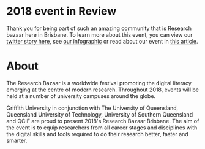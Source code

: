 # 2018 event in Review

Thank you for being part of such an amazing community that is Research bazaar here in Brisbane. To learn more about this event, you can view our [twitter story here](http://wke.lt/w/s/sEaVF), see [our infographic](infographic.pdb) or read about our event in [this article]().

# About

The Research Bazaar is a worldwide festival promoting the digital literacy emerging at the centre of modern research. Throughout 2018, events will be held at a number of university campuses around the globe.

Griffith University in conjunction with The University of Queensland, Queensland University of Technology, University of Southern Queensland and QCIF are proud to present 2018's Research Bazaar Brisbane. The aim of the event is to equip researchers from all career stages and disciplines with the digital skills and tools required to do their research better, faster and smarter.

